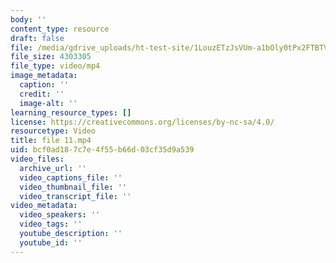 ```yaml
---
body: ''
content_type: resource
draft: false
file: /media/gdrive_uploads/ht-test-site/1LouzETzJsVUm-a1bOly0tPx2FTBTVDrO/file-11.mp4
file_size: 4303305
file_type: video/mp4
image_metadata:
  caption: ''
  credit: ''
  image-alt: ''
learning_resource_types: []
license: https://creativecommons.org/licenses/by-nc-sa/4.0/
resourcetype: Video
title: file 11.mp4
uid: bcf0ad18-7c7e-4f55-b66d-03cf35d9a539
video_files:
  archive_url: ''
  video_captions_file: ''
  video_thumbnail_file: ''
  video_transcript_file: ''
video_metadata:
  video_speakers: ''
  video_tags: ''
  youtube_description: ''
  youtube_id: ''
---
```

